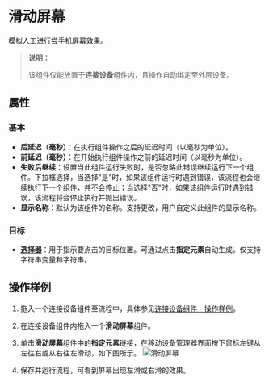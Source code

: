 # 滑动屏幕
模拟人工进行尝手机屏幕效果。
>**说明：**
>
> 该组件仅能放置于**连接设备**组件内，且操作自动绑定至外层设备。

## 属性

### 基本

- **后延迟（毫秒）**：在执行组件操作之后的延迟时间（以毫秒为单位）。
- **前延迟（毫秒）**：在开始执行组件操作之前的延迟时间（以毫秒为单位）。
- **失败后继续**：设置当此组件运行失败时，是否忽略此错误继续运行下一个组件。下拉框选择，当选择"是"时，如果该组件运行时遇到错误，该流程也会继续执行下一个组件，并不会停止；当选择"否"时，如果该组件运行时遇到错误，该流程将会停止执行并抛出错误。
- **显示名称**：默认为该组件的名称。支持更改，用户自定义此组件的显示名称。

### 目标

- **[选择器](../Appendix/Selector.md)**：用于指示要点击的目标位置。可通过点击**指定元素**自动生成。仅支持字符串变量和字符串。

## 操作样例

1. 拖入一个连接设备组件至流程中，具体参见[连接设备组件 - 操作样例](./MobileConnect.md)。
2. 在连接设备组件内拖入一个**滑动屏幕**组件。
3. 单击**滑动屏幕**组件中的**指定元素**链接，在移动设备管理器界面按下鼠标左键从左往右或从右往左滑动，如下图所示。
   ![滑动屏幕](https://docimages.blob.core.chinacloudapi.cn/images/Activities/swipescreen20201223.png)

4. 保存并运行流程，可看到屏幕出现左滑或右滑的效果。